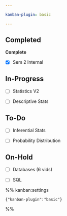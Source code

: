 ```yaml
---

kanban-plugin: basic

---
```


## Completed

**Complete**
- [x] Sem 2 Internal


## In-Progress

- [ ] Statistics V2
- [ ] Descriptive Stats


## To-Do

- [ ] Inferential Stats
- [ ] Probability Distribution


## On-Hold

- [ ] Databases (6 vids)
- [ ] SQL




%% kanban:settings
```
{"kanban-plugin":"basic"}
```
%%